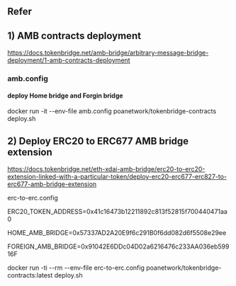 
## Refer


## 1) AMB contracts deployment
https://docs.tokenbridge.net/amb-bridge/arbitrary-message-bridge-deployment/1-amb-contracts-deployment

### amb.config

#### deploy Home bridge and Forgin bridge

docker run -it --env-file amb.config poanetwork/tokenbridge-contracts deploy.sh


## 2) Deploy ERC20 to ERC677 AMB bridge extension

https://docs.tokenbridge.net/eth-xdai-amb-bridge/erc20-to-erc20-extension-linked-with-a-particular-token/deploy-erc20-erc677-erc827-to-erc677-amb-bridge-extension

erc-to-erc.config

  ERC20_TOKEN_ADDRESS=0x41c16473b12211892c813f52815f700440471aa0

  HOME_AMB_BRIDGE=0x57337AD2A20E9f6c291B0f6dd082d6f5508e29ee

  FOREIGN_AMB_BRIDGE=0x91042E6DDc04D02a6216476c233AA036eb59916F

docker run -ti --rm --env-file erc-to-erc.config poanetwork/tokenbridge-contracts:latest deploy.sh
